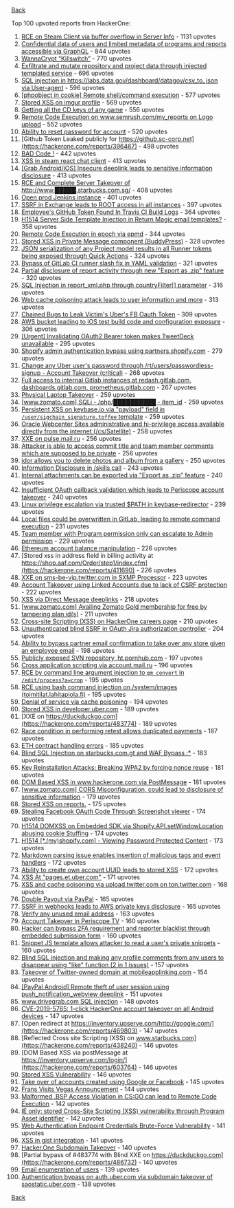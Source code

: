 [Back](README.md)

Top 100 upvoted reports from HackerOne:

1. [RCE on Steam Client via buffer overflow in Server Info](https://hackerone.com/reports/470520) - 1131 upvotes
2. [Confidential data of users and limited metadata of programs and reports accessible via GraphQL](https://hackerone.com/reports/489146) - 844 upvotes
3. [WannaCrypt “Killswitch”](https://hackerone.com/reports/228648) - 770 upvotes
4. [Exfiltrate and mutate repository and project data through injected templated service](https://hackerone.com/reports/446585) - 696 upvotes
5. [SQL injection in https://labs.data.gov/dashboard/datagov/csv_to_json via User-agent](https://hackerone.com/reports/297478) - 596 upvotes
6. [[phpobject in cookie] Remote shell/command execution](https://hackerone.com/reports/141956) - 577 upvotes
7. [Stored XSS on imgur profile](https://hackerone.com/reports/484434) - 569 upvotes
8. [Getting all the CD keys of any game](https://hackerone.com/reports/391217) - 556 upvotes
9. [Remote Code Execution on www.semrush.com/my_reports on Logo upload](https://hackerone.com/reports/403417) - 552 upvotes
10. [Ability to reset password for account](https://hackerone.com/reports/322985) - 520 upvotes
11. [Github Token Leaked publicly for https://github.sc-corp.net](https://hackerone.com/reports/396467) - 498 upvotes
12. [BAD Code !](https://hackerone.com/reports/180074) - 442 upvotes
13. [XSS in steam react chat client](https://hackerone.com/reports/409850) - 413 upvotes
14. [[Grab Android/iOS] Insecure deeplink leads to sensitive information disclosure](https://hackerone.com/reports/401793) - 413 upvotes
15. [RCE and Complete Server Takeover of http://www.█████.starbucks.com.sg/](https://hackerone.com/reports/502758) - 408 upvotes
16. [Open prod Jenkins instance](https://hackerone.com/reports/231460) - 401 upvotes
17. [SSRF in Exchange leads to ROOT access in all instances](https://hackerone.com/reports/341876) - 397 upvotes
18. [Employee's GitHub Token Found In Travis CI Build Logs](https://hackerone.com/reports/496937) - 364 upvotes
19. [H1514 Server Side Template Injection in Return Magic email templates?](https://hackerone.com/reports/423541) - 358 upvotes
20. [Remote Code Execution in epoch via epmd](https://hackerone.com/reports/450365) - 344 upvotes
21. [Stored XSS in Private Message component (BuddyPress)](https://hackerone.com/reports/487081) - 328 upvotes
22. [JSON serialization of any Project model results in all Runner tokens being exposed through Quick Actions](https://hackerone.com/reports/509924) - 324 upvotes
23. [Bypass of GitLab CI runner slash fix in YAML validation](https://hackerone.com/reports/409395) - 321 upvotes
24. [Partial disclosure of report activity through new "Export as .zip" feature](https://hackerone.com/reports/182358) - 320 upvotes
25. [SQL Injection in report_xml.php through countryFilter[] parameter](https://hackerone.com/reports/383127) - 316 upvotes
26. [Web cache poisoning attack leads to user information and more](https://hackerone.com/reports/492841) - 313 upvotes
27. [Chained Bugs to Leak Victim's Uber's FB Oauth Token](https://hackerone.com/reports/202781) - 309 upvotes
28. [AWS bucket leading to iOS test build code and configuration exposure](https://hackerone.com/reports/404822) - 306 upvotes
29. [[Urgent] Invalidating OAuth2 Bearer token makes TweetDeck unavailable](https://hackerone.com/reports/210779) - 295 upvotes
30. [Shopify admin authentication bypass using partners.shopify.com](https://hackerone.com/reports/270981) - 279 upvotes
31. [Change any Uber user's password through /rt/users/passwordless-signup - Account Takeover (critical)](https://hackerone.com/reports/143717) - 268 upvotes
32. [Full access to internal Gitlab instances at redash.gitlab.com, dashboards.gitlab.com, prometheus.gitlab.com](https://hackerone.com/reports/498964) - 267 upvotes
33. [Physical Laptop Takeover](https://hackerone.com/reports/393615) - 259 upvotes
34. [[www.zomato.com] SQLi - /php/██████████ - item_id](https://hackerone.com/reports/403616) - 259 upvotes
35. [Persistent XSS on keybase.io via "payload" field in `/user/sigchain_signature.toffee` template](https://hackerone.com/reports/245296) - 259 upvotes
36. [Oracle Webcenter Sites administrative and hi-privilege access available directly from the internet (/cs/Satellite)](https://hackerone.com/reports/170532) - 258 upvotes
37. [XXE on pulse.mail.ru](https://hackerone.com/reports/505947) - 256 upvotes
38. [Attacker is able to access commit title and team member comments which are supposed to be private](https://hackerone.com/reports/502593) - 256 upvotes
39. [idor allows you to delete photos and album from a gallery](https://hackerone.com/reports/380410) - 250 upvotes
40. [Information Disclosure in /skills call](https://hackerone.com/reports/188719) - 243 upvotes
41. [Internal attachments can be exported via "Export as .zip" feature](https://hackerone.com/reports/186230) - 240 upvotes
42. [Insufficient OAuth callback validation which leads to Periscope account takeover](https://hackerone.com/reports/110293) - 240 upvotes
43. [Linux privilege escalation via trusted $PATH in keybase-redirector](https://hackerone.com/reports/426944) - 239 upvotes
44. [Local files could be overwritten in GitLab, leading to remote command execution](https://hackerone.com/reports/587854) - 231 upvotes
45. [Team member with Program permission only can escalate to Admin permission](https://hackerone.com/reports/605720) - 229 upvotes
46. [Ethereum account balance manipulation](https://hackerone.com/reports/300748) - 226 upvotes
47. [Stored xss in address field in billing activity at https://shop.aaf.com/Order/step1/index.cfm](https://hackerone.com/reports/411690) - 226 upvotes
48. [XXE on sms-be-vip.twitter.com in SXMP Processor](https://hackerone.com/reports/248668) - 223 upvotes
49. [Account Takeover using Linked Accounts due to lack of CSRF protection](https://hackerone.com/reports/463330) - 222 upvotes
50. [XSS via Direct Message deeplinks](https://hackerone.com/reports/341908) - 218 upvotes
51. [[www.zomato.com] Availing Zomato Gold membership for free by tampering plan id(s)](https://hackerone.com/reports/511044) - 211 upvotes
52. [Cross-site Scripting (XSS) on HackerOne careers page](https://hackerone.com/reports/474656) - 210 upvotes
53. [Unauthenticated blind SSRF in OAuth Jira authorization controller](https://hackerone.com/reports/398799) - 204 upvotes
54. [Ability to bypass partner email confirmation to take over any store given an employee email](https://hackerone.com/reports/300305) - 198 upvotes
55. [Publicly exposed SVN repository, ht.pornhub.com](https://hackerone.com/reports/72243) - 197 upvotes
56. [Cross application scripting via account.mail.ru](https://hackerone.com/reports/470380) - 196 upvotes
57. [RCE by command line argument injection to `gm convert` in `/edit/process?a=crop`](https://hackerone.com/reports/212696) - 195 upvotes
58. [RCE using bash command injection on /system/images (toimitilat.lahitapiola.fi)](https://hackerone.com/reports/303061) - 195 upvotes
59. [Denial of service via cache poisoning](https://hackerone.com/reports/409370) - 194 upvotes
60. [Stored XSS in developer.uber.com](https://hackerone.com/reports/131450) - 189 upvotes
61. [XXE on https://duckduckgo.com](https://hackerone.com/reports/483774) - 189 upvotes
62. [Race condition in performing retest allows duplicated payments](https://hackerone.com/reports/429026) - 187 upvotes
63. [ETH contract handling errors](https://hackerone.com/reports/328526) - 185 upvotes
64. [Blind SQL Injection on starbucks.com.gt and WAF Bypass :*](https://hackerone.com/reports/549355) - 183 upvotes
65. [Key Reinstallation Attacks: Breaking WPA2 by forcing nonce reuse](https://hackerone.com/reports/286740) - 181 upvotes
66. [DOM Based XSS in www.hackerone.com via PostMessage](https://hackerone.com/reports/398054) - 181 upvotes
67. [[www.zomato.com] CORS Misconfiguration, could lead to disclosure of sensitive information](https://hackerone.com/reports/426165) - 179 upvotes
68. [Stored XSS on reports.](https://hackerone.com/reports/485748) - 175 upvotes
69. [Stealing Facebook OAuth Code Through Screenshot viewer](https://hackerone.com/reports/488269) - 174 upvotes
70. [H1514 DOMXSS on Embedded SDK via Shopify.API.setWindowLocation abusing cookie Stuffing](https://hackerone.com/reports/422043) - 174 upvotes
71. [H1514 [*.(my)shopify.com] - Viewing Password Protected Content](https://hackerone.com/reports/421859) - 173 upvotes
72. [Markdown parsing issue enables insertion of malicious tags and event handlers](https://hackerone.com/reports/299728) - 172 upvotes
73. [Ability to create own account UUID leads to stored XSS](https://hackerone.com/reports/249131) - 172 upvotes
74. [XSS At "pages.et.uber.com"](https://hackerone.com/reports/156098) - 171 upvotes
75. [XSS and cache poisoning via upload.twitter.com on ton.twitter.com](https://hackerone.com/reports/84601) - 168 upvotes
76. [Double Payout via PayPal](https://hackerone.com/reports/307239) - 165 upvotes
77. [SSRF in webhooks leads to AWS private keys disclosure](https://hackerone.com/reports/508459) - 165 upvotes
78. [Verify any unused email address](https://hackerone.com/reports/574962) - 163 upvotes
79. [Account Takeover in Periscope TV](https://hackerone.com/reports/317476) - 160 upvotes
80. [Hacker can bypass 2FA requirement and reporter blacklist through embedded submission form](https://hackerone.com/reports/418767) - 160 upvotes
81. [Snippet JS template allows attacker to read a user's private snippets](https://hackerone.com/reports/348443) - 160 upvotes
82. [Blind SQL injection and making any profile comments from any users to disappear using "like" function (2 in 1 issues)](https://hackerone.com/reports/363815) - 157 upvotes
83. [Takeover of Twitter-owned domain at mobileapplinking.com](https://hackerone.com/reports/321699) - 154 upvotes
84. [[PayPal Android] Remote theft of user session using push_notification_webview deeplink](https://hackerone.com/reports/424443) - 151 upvotes
85. [www.drivegrab.com SQL injection](https://hackerone.com/reports/273946) - 148 upvotes
86. [CVE-2019-5765: 1-click HackerOne account takeover on all Android devices](https://hackerone.com/reports/563870) - 147 upvotes
87. [Open redirect at https://inventory.upserve.com/http://google.com/](https://hackerone.com/reports/469803) - 147 upvotes
88. [Reflected Cross site Scripting (XSS) on www.starbucks.com](https://hackerone.com/reports/438240) - 146 upvotes
89. [DOM Based XSS via postMessage at https://inventory.upserve.com/login/](https://hackerone.com/reports/603764) - 146 upvotes
90. [Stored XSS Vulnerability](https://hackerone.com/reports/643908) - 146 upvotes
91. [Take over of accounts created using Google or Facebook](https://hackerone.com/reports/442901) - 145 upvotes
92. [Frans Visits Vegas Announcement](https://hackerone.com/reports/251747) - 144 upvotes
93. [Malformed .BSP Access Violation in CS:GO can lead to Remote Code Execution](https://hackerone.com/reports/351014) - 142 upvotes
94. [IE only: stored Cross-Site Scripting (XSS) vulnerability through Program Asset identifier](https://hackerone.com/reports/449351) - 142 upvotes
95. [Web Authentication Endpoint Credentials Brute-Force Vulnerability](https://hackerone.com/reports/127844) - 141 upvotes
96. [XSS in gist integration](https://hackerone.com/reports/11073) - 141 upvotes
97. [Hacker.One Subdomain Takeover](https://hackerone.com/reports/159156) - 140 upvotes
98. [Partial bypass of #483774 with Blind XXE on https://duckduckgo.com](https://hackerone.com/reports/486732) - 140 upvotes
99. [Email enumeration of users](https://hackerone.com/reports/221869) - 139 upvotes
100. [Authentication bypass on auth.uber.com via subdomain takeover of saostatic.uber.com](https://hackerone.com/reports/219205) - 138 upvotes


[Back](README.md)